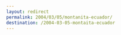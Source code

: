 ```yaml
---
layout: redirect
permalink: 2004/03/05/montanita-ecuador/
destination: /2004-03-05-montaita-ecuador
---
```


